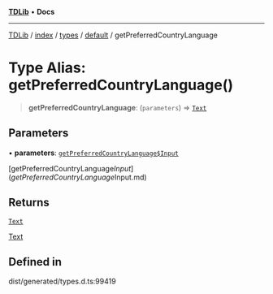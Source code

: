 [**TDLib**](../../../../../../README.md) • **Docs**

***

[TDLib](../../../../../../modules.md) / [index](../../../../../README.md) / [types](../../../README.md) / [default](../README.md) / getPreferredCountryLanguage

# Type Alias: getPreferredCountryLanguage()

> **getPreferredCountryLanguage**: (`parameters`) => [`Text`](Text.md)

## Parameters

• **parameters**: [`getPreferredCountryLanguage$Input`](getPreferredCountryLanguage$Input.md)

[getPreferredCountryLanguage$Input](getPreferredCountryLanguage$Input.md)

## Returns

[`Text`](Text.md)

[Text](Text.md)

## Defined in

dist/generated/types.d.ts:99419
